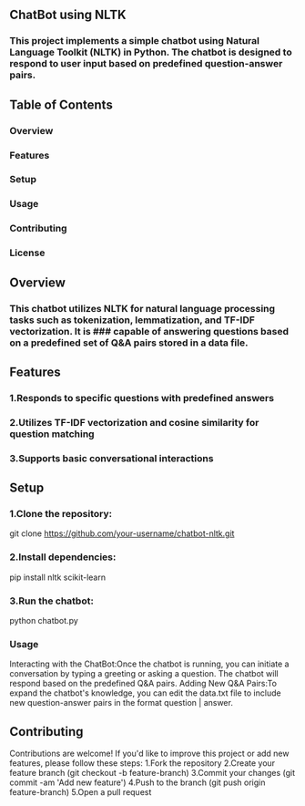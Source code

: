 ## ChatBot using NLTK
### This project implements a simple chatbot using Natural Language Toolkit (NLTK) in Python. The chatbot is designed to respond to user input based on predefined question-answer pairs.

## Table of Contents
### Overview
### Features
### Setup
### Usage
### Contributing
### License

## Overview
### This chatbot utilizes NLTK for natural language processing tasks such as tokenization, lemmatization, and TF-IDF vectorization. It is ### capable of answering questions based on a predefined set of Q&A pairs stored in a data file.

## Features
### 1.Responds to specific questions with predefined answers
### 2.Utilizes TF-IDF vectorization and cosine similarity for question matching
### 3.Supports basic conversational interactions

## Setup
### 1.Clone the repository:
git clone https://github.com/your-username/chatbot-nltk.git
### 2.Install dependencies:
pip install nltk scikit-learn
### 3.Run the chatbot:
python chatbot.py

### Usage
Interacting with the ChatBot:Once the chatbot is running, you can initiate a conversation by typing a greeting or asking a question. The chatbot will respond based on the predefined Q&A pairs.
Adding New Q&A Pairs:To expand the chatbot's knowledge, you can edit the data.txt file to include new question-answer pairs in the format question | answer.

## Contributing
Contributions are welcome! If you'd like to improve this project or add new features, please follow these steps:
1.Fork the repository
2.Create your feature branch (git checkout -b feature-branch)
3.Commit your changes (git commit -am 'Add new feature')
4.Push to the branch (git push origin feature-branch)
5.Open a pull request
